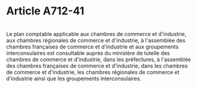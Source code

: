 # Article A712-41

<p><br/>Le plan comptable applicable aux chambres de commerce et d'industrie, aux chambres régionales de commerce et d'industrie, à l'assemblée des chambres françaises de commerce et d'industrie et aux groupements interconsulaires est consultable auprès du ministère de tutelle des chambres de commerce et d'industrie, dans les préfectures, à l'assemblée des chambres françaises de commerce et d'industrie, dans les chambres de commerce et d'industrie, les chambres régionales de commerce et d'industrie ainsi que les groupements interconsulaires.</p>